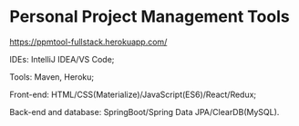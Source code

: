 # Personal Project Management Tools

https://ppmtool-fullstack.herokuapp.com/

IDEs: IntelliJ IDEA/VS Code;

Tools: Maven, Heroku;

Front-end: HTML/CSS(Materialize)/JavaScript(ES6)/React/Redux;

Back-end and database: SpringBoot/Spring Data JPA/ClearDB(MySQL).

